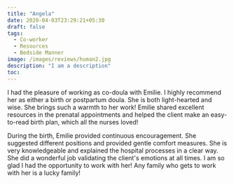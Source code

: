```yaml
---
title: "Angela"
date: 2020-04-03T23:29:21+05:30
draft: false
tags:
  - Co-worker
  - Resources
  - Bedside Manner
image: /images/reviews/human2.jpg
description: "I am a description"
toc:
---
```


I had the pleasure of working as co-doula with Emilie. I highly recommend her as either a birth or postpartum doula. She is both light-hearted and wise. She brings such a warmth to her work! Emilie shared excellent resources in the prenatal appointments and helped the client make an easy-to-read birth plan, which all the nurses loved!

During the birth, Emilie provided continuous encouragement. She suggested different positions and provided gentle comfort measures. She is very knowledgeable and explained the hospital processes in a clear way. She did a wonderful job validating the client's emotions at all times. I am so glad I had the opportunity to work with her! Any family who gets to work with her is a lucky family!